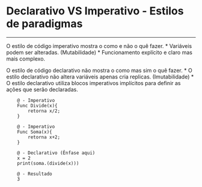 # Declarativo VS Imperativo - Estilos de paradigmas
------------------------------------------------------------------------------------------------------------

O estilo de código imperativo mostra o como e não o quê fazer.
    * Variáveis podem ser alteradas. (Mutabilidade)
    * Funcionamento explícito e claro mas mais complexo.

O estilo de código declarativo não mostra o como mas sim o quê fazer.
    * O estilo declarativo não altera variáveis apenas cria replicas. (Imutabilidade)
    * O estilo declarativo utiliza blocos imperativos implícitos para definir as ações que serão declaradas. 

        @ - Imperativo
        Func Divide(x){
            retorna x/2;
        }

        @ - Imperativo
        Func Soma(x){
            retorna x+2;
        }

        @ - Declarativo (Ênfase aqui)
        x = 2
        print(soma.(divide(x)))

        @ - Resultado
        3
